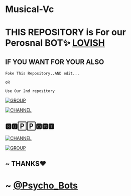 # Musical-Vc 
# THIS REPOSITORY is For our Perosnal BOT✨ [LOVISH](https://t.me/Lovishmanager_bot) 
## IF YOU WANT FOR YOUR ALSO 
```
Foke This Repository..AND edit...

oR 

Use Our 2nd repository 
```
</p><p align="left"><a href="https://github.com/Psychobots/VCMUSICAL"> <img src="https://img.shields.io/badge/Github-Repo-black?style=for-the-badge&logo=github" alt="GROUP" /></a> 
  
  
</p><p align="left"><a href="https://t.me/Lovishmanager_bot"> <img src="https://img.shields.io/badge/Lovish-manager-pink?style=for-the-badge&logo=telegram" alt="CHANNEL" /></a> 




## 🆂🆄🄿🄿🅾🆁🆃

</p><p align="left"><a href="https://t.me/Psycho_Bots"> <img src="https://img.shields.io/badge/telegram-CHANNEL-yellow?style=for-the-badge&logo=telegram" alt="CHANNEL" /></a> 

</p><p align="left"><a href="https://t.me/PsychoBots_chat"> <img src="https://img.shields.io/badge/telegram-CHAT_GROUP-green?style=for-the-badge&logo=telegram" alt="GROUP" /></a> 
  
  
##  ~ THANKS❤️
# ~ [@Psycho_Bots](https://t.me/Psycho_Bots)
  
